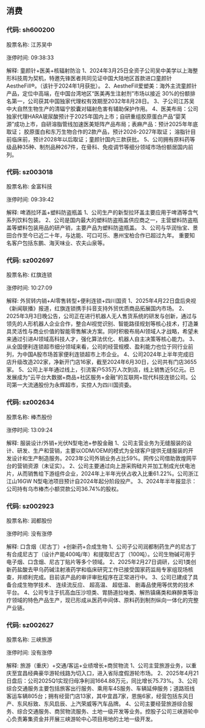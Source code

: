 ## 消费

### 代码: sh600200

股票名称: 江苏吴中

涨停时间: 09:38:33

解释: 童颜针+医美+核辐射防治
1、2024年3月25日全资子公司吴中美学以上海整形科技周为契机，特邀先锋医者共同见证中国大陆地区首款进口童颜针AestheFill®。（该针于2024年1月获批）。
2、AestheFill爱塑美：海外主流童颜针产品，定位中高端，在中国台湾地区“医美再生注射剂”市场以接近 30%的份额排名第一，公司获其中国独家代理权有效期至2032年8月28日。
3、子公司江苏吴中大自然生物生产的清辐宁胶囊对辐射危害有辅助保护作用。
4、医美布局：公司独家代理HARA玻尿酸预计于2025年国内上市；自研重组胶原蛋白产品“婴芙源”成功上市，自研溶脂管线加速医美矩阵产品布局；表麻产品：预计2025年年底取证； 胶原蛋白和东万生物合作的2款产品，预计2026-2027年取证； 溶脂针目前临床前，预计2028年以后取证；童颜针国内三款获批。
5、公司拥有原料药等级品种35种、制剂品种267件，在骨科、免疫调节等细分领域市场份额居国内前列。

### 代码: sz003018

股票名称: 金富科技

涨停时间: 09:39:42

解释: 啤酒拉环盖+塑料防盗瓶盖
1、公司生产的新型拉环盖主要应用于啤酒等含气系列饮料包装。
2、公司是国内最大的塑料防盗瓶盖供应商之一，主营塑料防盗瓶盖等塑料包装用品的研产销，主要产品为塑料防盗瓶盖。
3、公司与华润怡宝、景田合作至今已近二十年，与达能、可口可乐、惠州宝柏合作已超过九年。 重要知名客户包括东鹏、海天味业、农夫山泉等。

### 代码: sz002697

股票名称: 红旗连锁

涨停时间: 10:27:09

解释: 外贸转内销+AI零售转型+便利连锁+四川国资
1、2025年4月22日盘后央视《新闻联播》报道，红旗连锁携手抖音支持外贸优质商品拓展国内市场。
2、2025年3月3日晚公告，公司正在进行机器人无人售货系统的研发与创新，通过与领先的人形机器人企业合作，整合AI视觉识别、智能路径规划等核心技术，打造兼具灵活性与商业价值的智能零售解决方案。同时积极布局AI领域人才战略，希望未来通过引进AI领域高科技人才，强化算法优化、机器人自主决策等核心能力。
3、从全国便利连锁超市细分领域来看，公司的经营规模、盈利能力也位于同行业前列，为中国A股市场首家便利连锁超市上市企业。
4、公司2024年上半年完成旧店升级改造202家，净新开门店16家，截至2024年6月30日，公司共有门店3655家。
5、公司上半年通过线上，引流客户535万人次到店，线上销售近5亿元。已发展成为“云平台大数据+商品+社区服务+金融”的互联网+现代科技连锁公司。公司第一大流通股份为永辉超市，实控人为四川国资委。

### 代码: sz002634

股票名称: 棒杰股份

涨停时间: 13:09:24

解释: 服装设计/外销+光伏N型电池+参股金融
1、公司主营业务为无缝服装的设计、研发、生产和营销，主要以ODM/OEM的模式为全球客户提供无缝服装的开发设计和生产制造服务。2023年公司外销业务占比59%。网传公司借助敦煌网平台的营销资源（未证实）。
2、公司主要通过向上游采购硅片并加工制成光伏电池片，从而销售给下游组件企业，2024年上半年光伏占收入比重61.22%。公司浙江江山16GW N型电池项目预计自2024年起分阶段投产。
3、2024年半年报显示：公司持有乌市棒杰小额贷款公司36.74%的股权。

### 代码: sz002923

股票名称: 润都股份

涨停时间: 没有涨停

解释: 口含烟（尼古丁）+创新药+合成生物
1、公司子公司润都制药生产的尼古丁有合成尼古丁（设计产能400吨/年）和提取尼古丁（100吨）。公司生物碱可用于电子烟、口含烟、尼古丁贴片等多个领域。
2、2025年2月27日调研，公司1类创新药盐酸去甲乌药碱注射液药学和临床研究工作已接受国家药监局专家组现场核查，并顺利完成。目前该产品的审评审批程序在正常进行中。
3、公司已建成了具备合成生物学技术、 连续流反应、 超高温、 超低温、 剧毒品使用等优势的技术平台。
4、公司专注于抗高血压沙坦类、胃肠道拉唑类、解热镇痛类和麻醉类等治疗领域的特色产品生产，现已形成从医药中间体、原料药到制剂纵向一体化的完整产业链。

### 代码: sz002627

股票名称: 三峡旅游

涨停时间: 没有涨停

解释: 旅游（重庆）+交通/客运+业绩增长+商贸物流
1、公司主营旅游业务，以重庆至宜昌经典豪华游轮线路为切入口，进入省际度假游轮市场。
2、2025年4月21日盘后：公司2025Q1实现归母净利润1664.88万元，同比增长75.73%。
3、公司综合交通服务主要包括旅客出行服务、乘用车4S服务、车辆延伸服务；道路班线客运车辆805台；拥有经营门店13家，其中宜昌7家，恩施6家，经营包括东风日产、东风标致、东风启辰、上汽荣威等汽车品牌。
4、公司主要经营旅游综合服务、综合交通服务、商贸物流服务、土地一级开发等业务。控股子公司三峡游轮中心负责筹集资金并开展三峡游轮中心项目用地的土地一级开发。

